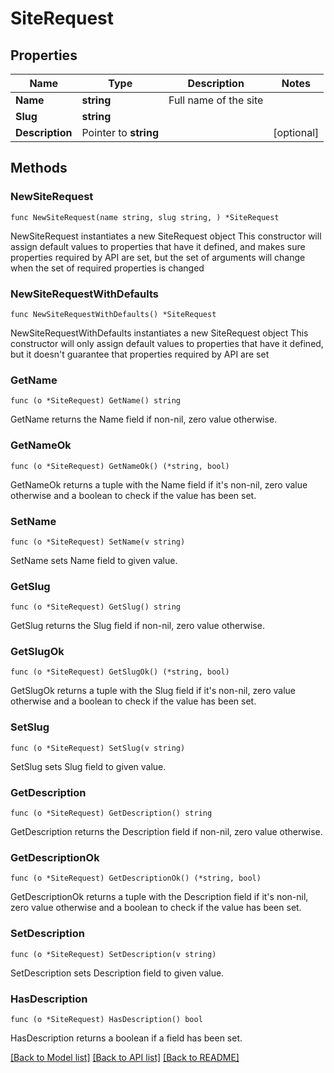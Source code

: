 # SiteRequest

## Properties

Name | Type | Description | Notes
------------ | ------------- | ------------- | -------------
**Name** | **string** | Full name of the site | 
**Slug** | **string** |  | 
**Description** | Pointer to **string** |  | [optional] 

## Methods

### NewSiteRequest

`func NewSiteRequest(name string, slug string, ) *SiteRequest`

NewSiteRequest instantiates a new SiteRequest object
This constructor will assign default values to properties that have it defined,
and makes sure properties required by API are set, but the set of arguments
will change when the set of required properties is changed

### NewSiteRequestWithDefaults

`func NewSiteRequestWithDefaults() *SiteRequest`

NewSiteRequestWithDefaults instantiates a new SiteRequest object
This constructor will only assign default values to properties that have it defined,
but it doesn't guarantee that properties required by API are set

### GetName

`func (o *SiteRequest) GetName() string`

GetName returns the Name field if non-nil, zero value otherwise.

### GetNameOk

`func (o *SiteRequest) GetNameOk() (*string, bool)`

GetNameOk returns a tuple with the Name field if it's non-nil, zero value otherwise
and a boolean to check if the value has been set.

### SetName

`func (o *SiteRequest) SetName(v string)`

SetName sets Name field to given value.


### GetSlug

`func (o *SiteRequest) GetSlug() string`

GetSlug returns the Slug field if non-nil, zero value otherwise.

### GetSlugOk

`func (o *SiteRequest) GetSlugOk() (*string, bool)`

GetSlugOk returns a tuple with the Slug field if it's non-nil, zero value otherwise
and a boolean to check if the value has been set.

### SetSlug

`func (o *SiteRequest) SetSlug(v string)`

SetSlug sets Slug field to given value.


### GetDescription

`func (o *SiteRequest) GetDescription() string`

GetDescription returns the Description field if non-nil, zero value otherwise.

### GetDescriptionOk

`func (o *SiteRequest) GetDescriptionOk() (*string, bool)`

GetDescriptionOk returns a tuple with the Description field if it's non-nil, zero value otherwise
and a boolean to check if the value has been set.

### SetDescription

`func (o *SiteRequest) SetDescription(v string)`

SetDescription sets Description field to given value.

### HasDescription

`func (o *SiteRequest) HasDescription() bool`

HasDescription returns a boolean if a field has been set.


[[Back to Model list]](../README.md#documentation-for-models) [[Back to API list]](../README.md#documentation-for-api-endpoints) [[Back to README]](../README.md)



